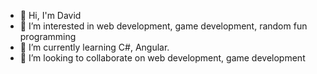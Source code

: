 - 👋 Hi, I'm David
- 👀 I’m interested in web development, game development, random fun programming
- 🌱 I’m currently learning C#, Angular.
- 💞️ I’m looking to collaborate on web development, game development

<!---
Sh1ro0o/Sh1ro0o is a ✨ special ✨ repository because its `README.md` (this file) appears on your GitHub profile.
You can click the Preview link to take a look at your changes.
--->
